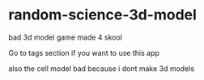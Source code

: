 # random-science-3d-model
bad 3d model game made 4 skool

Go to tags section if you want to use this app

also the cell model bad because i dont make 3d models
